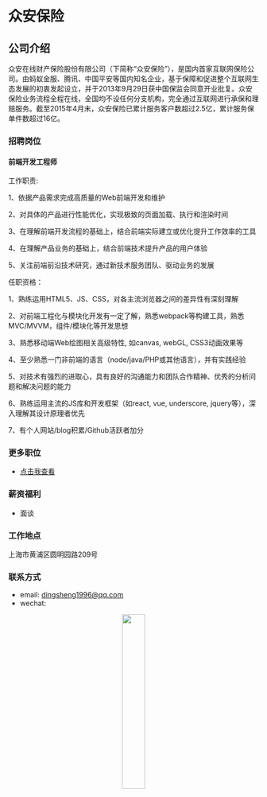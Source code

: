 众安保险
==========

## 公司介绍

众安在线财产保险股份有限公司（下简称“众安保险”），是国内首家互联网保险公司。由蚂蚁金服、腾讯、中国平安等国内知名企业，基于保障和促进整个互联网生态发展的初衷发起设立，并于2013年9月29日获中国保监会同意开业批复。众安保险业务流程全程在线，全国均不设任何分支机构，完全通过互联网进行承保和理赔服务。截至2015年4月末，众安保险已累计服务客户数超过2.5亿，累计服务保单件数超过16亿。

### 招聘岗位

#### 前端开发工程师

工作职责:

1、依据产品需求完成高质量的Web前端开发和维护

2、对具体的产品进行性能优化，实现极致的页面加载、执行和渲染时间

3、在理解前端开发流程的基础上，结合前端实际建立或优化提升工作效率的工具

4、在理解产品业务的基础上，结合前端技术提升产品的用户体验

5、关注前端前沿技术研究，通过新技术服务团队、驱动业务的发展

任职资格：

1、熟练运用HTML5、JS、CSS，对各主流浏览器之间的差异性有深刻理解

2、对前端工程化与模块化开发有一定了解，熟悉webpack等构建工具，熟悉MVC/MVVM，组件/模块化等开发思想

3、熟悉移动端Web绘图相关高级特性, 如canvas, webGL, CSS3动画效果等

4、至少熟悉一门非前端的语言（node/java/PHP或其他语言），并有实践经验

5、对技术有强烈的进取心，具有良好的沟通能力和团队合作精神、优秀的分析问题和解决问题的能力

6、熟练运用主流的JS库和开发框架（如react, vue, underscore, jquery等），深入理解其设计原理者优先

7、有个人网站/blog积累/Github活跃者加分

### 更多职位

 - [点击我查看](https://app.mokahr.com/recommendation-apply/zhongan/3839#/?anchorName=000&_k=oiq92t)

### 薪资福利

- 面谈

### 工作地点

上海市黄浦区圆明园路209号

### 联系方式


- email: dingsheng1996@qq.com
- wechat:

<div align=center>
    <img src='https://cdn.jsdelivr.net/gh/BestDingSheng/static-resource@master/resource/img/me-wecaht.jpeg' width='30%'>
</div>
